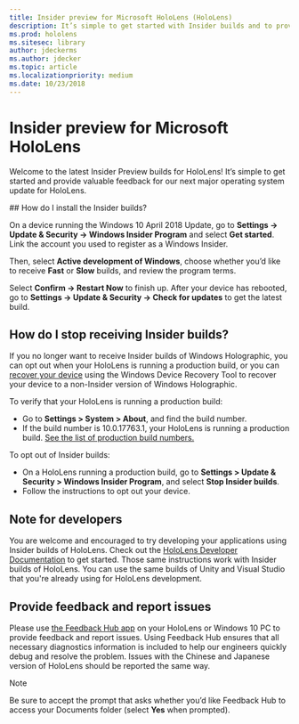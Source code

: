 ```yaml
---
title: Insider preview for Microsoft HoloLens (HoloLens)
description: It’s simple to get started with Insider builds and to provide valuable feedback for our next major operating system update for HoloLens.
ms.prod: hololens
ms.sitesec: library
author: jdeckerms
ms.author: jdecker
ms.topic: article
ms.localizationpriority: medium
ms.date: 10/23/2018
---
```


# Insider preview for Microsoft HoloLens

Welcome to the latest Insider Preview builds for HoloLens!  It’s simple to get started and provide valuable feedback for our next major operating system update for HoloLens. 
 

 
<span id="get-insider" />
## How do I install the Insider builds? 
 
On a device running the Windows 10 April 2018 Update, go to **Settings -> Update & Security -> Windows Insider Program** and select **Get started**. Link the account you used to register as a Windows Insider. 

Then, select **Active development of Windows**, choose whether you’d like to receive **Fast** or **Slow** builds, and review the program terms. 

Select **Confirm -> Restart Now** to finish up. After your device has rebooted, go to **Settings -> Update & Security -> Check for updates** to get the latest build. 

## How do I stop receiving Insider builds?

If you no longer want to receive Insider builds of Windows Holographic, you can opt out when your HoloLens is running a production build, or you can [recover your device](https://docs.microsoft.com/windows/mixed-reality/reset-or-recover-your-hololens#perform-a-full-device-recovery) using the Windows Device Recovery Tool to recover your device to a non-Insider version of Windows Holographic.

To verify that your HoloLens is running a production build:
- Go to **Settings > System > About**, and find the build number.
- If the build number is 10.0.17763.1, your HoloLens is running a production build. [See the list of production build numbers.](https://www.microsoft.com/itpro/windows-10/release-information)

To opt out of Insider builds:
- On a HoloLens running a production build, go to **Settings > Update & Security > Windows Insider Program**, and select **Stop Insider builds**.
- Follow the instructions to opt out your device.



## Note for developers

You are welcome and encouraged to try developing your applications using Insider builds of HoloLens.  Check out the [HoloLens Developer Documentation](https://developer.microsoft.com/windows/mixed-reality/development) to get started. Those same instructions work with Insider builds of HoloLens.  You can use the same builds of Unity and Visual Studio that you're already using for HoloLens development.

## Provide feedback and report issues

Please use [the Feedback Hub app](https://docs.microsoft.com/windows/mixed-reality/give-us-feedback) on your HoloLens or Windows 10 PC to provide feedback and report issues. Using Feedback Hub ensures that all necessary diagnostics information is included to help our engineers quickly debug and resolve the problem.  Issues with the Chinese and Japanese version of HoloLens should be reported the same way.

>[!NOTE]
>Be sure to accept the prompt that asks whether you’d like Feedback Hub to access your Documents folder (select **Yes** when prompted).
 
